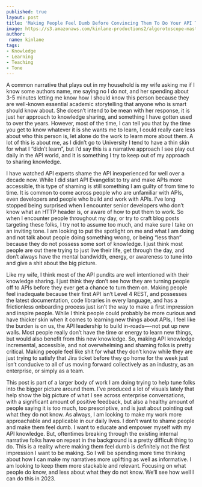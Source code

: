 ```yaml
---
published: true
layout: post
title: 'Making People Feel Dumb Before Convincing Them To Do Your API Thing'
image: https://s3.amazonaws.com/kinlane-productions2/algorotoscope-master/citizenship-hiding-monster-statue.jpg
author:
 name: kinlane
tags:
- Knowledge
- Learning
- Teaching
- Tone
---
```

A common narrative that plays out in my household is my wife asking me if I know some authors name, me saying no I do not, and her spending about 3-5 minutes letting me know how I should know this person because they are well-known essential academic storytelling that anyone who is smart should know about. She doesn’t intend to be mean with her response, it is just her approach to knowledge sharing, and something I have gotten used to over the years. However, most of the time, I can tell you that by the time you get to know whatever it is she wants me to learn, I could really care less about who this person is, let alone do the work to learn more about them. A lot of this is about me, as I didn’t go to University I tend to have a thin skin for what I “didn’t learn”, but I’d say this is a narrative approach I see play out daily in the API world, and it is something I try to keep out of my approach to sharing knowledge. 

I have watched API experts shame the API inexperienced for well over a decade now. While I did start API Evangelist to try and make APIs more accessible, this type of shaming is still something I am guilty of from time to time. It is common to come across people who are unfamiliar with APIs, even developers and people who build and work with APIs. I’ve long stopped being surprised when I encounter senior developers who don’t know what an HTTP header is, or aware of how to put them to work. So when I encounter people throughout my day, or try to craft blog posts targeting these folks, I try not to assume too much, and make sure I take on an inviting tone. I am looking to put the spotlight on me and what I am doing and not talk about people doing something wrong, or being “less than” because they do not possess some sort of knowledge. I just think most people are out there trying to just live their life, get through the day, and don’t always have the mental bandwidth, energy, or awareness to tune into and give a shit about the big picture. 

Like my wife, I think most of the API pundits are well intentioned with their knowledge sharing. I just think they don’t see how they are turning people off to APIs before they ever get a chance to turn them on. Making people feel inadequate because their first API isn’t Level 4 REST, and possesses the latest documentation, code libraries in every language, and has a frictionless onboarding process just isn’t the way to make a first impression and inspire people. While I think people could probably be more curious and have thicker skin when it comes to learning new things about APIs, I feel like the burden is on us, the API leadership to build in-roads—-not put up new walls. Most people really don’t have the time or energy to learn new things, but would also benefit from this new knowledge. So, making API knowledge incremental, accessible, and not overwhelming and shaming folks is pretty critical. Making people feel like shit for what they don’t know while they are just trying to satisfy that Jira ticket before they go home for the week just isn’t conducive to all of us moving forward collectively as an industry, as an enterprise, or simply as a team.

This post is part of a larger body of work I am doing trying to help tune folks into the bigger picture around them. I’ve produced a lot of visuals lately that help show the big picture of what I see across enterprise conversations, with a significant amount of positive feedback, but also a healthy amount of people saying it is too much, too prescriptive, and is just about pointing out what they do not know. As always, I am looking to make my work more approachable and applicable in our daily lives. I don’t want to shame people and make them feel dumb. I want to educate and empower myself with my API knowledge. But, oftentimes breaking through the existing internal narrative folks have on repeat in the background is a pretty difficult thing to do. This is a reality where making them feel dumb is definitely not the first impression I want to be making. So I will be spending more time thinking about how I can make my narratives more uplifting as well as informative. I am looking to keep them more stackable and relevant. Focusing on what people do know, and less about what they do not know. We’ll see how well I can do this in 2023.

